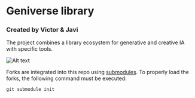 # Geniverse library
### Created by Victor & Javi
The project combines a library ecosystem for generative and creative IA with specific tools.

![Alt text](./media/MVP-1.png?raw=true "mockup 1")


Forks are integrated into this repo using [submodules](https://gist.github.com/gitaarik/8735255). To properly load the forks, the following command must be executed:
```python
git submodule init
```
